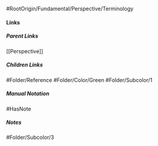#RootOrigin/Fundamental/Perspective/Terminology
#### Links
##### Parent Links
[[Perspective]]
##### Children Links
#Folder/Reference
#Folder/Color/Green
#Folder/Subcolor/1
##### Manual Notation
#HasNote
##### Notes
#Folder/Subcolor/3